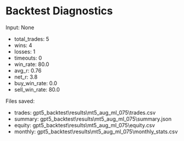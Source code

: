 # Backtest Diagnostics

Input: None

- total_trades: 5
- wins: 4
- losses: 1
- timeouts: 0
- win_rate: 80.0
- avg_r: 0.76
- net_r: 3.8
- buy_win_rate: 0.0
- sell_win_rate: 80.0

Files saved:
- trades: gpt5_backtest\results\mt5_aug_ml_075\trades.csv
- summary: gpt5_backtest\results\mt5_aug_ml_075\summary.json
- equity: gpt5_backtest\results\mt5_aug_ml_075\equity.csv
- monthly: gpt5_backtest\results\mt5_aug_ml_075\monthly_stats.csv
